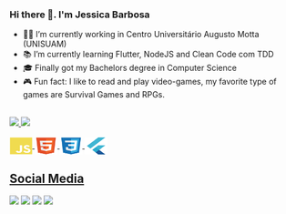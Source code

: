 ### Hi there 👋. I'm Jessica Barbosa

- 👩‍💻 I’m currently working in Centro Universitário Augusto Motta (UNISUAM)
- 📚 I’m currently learning Flutter, NodeJS and Clean Code com TDD
- 🎓 Finally got my Bachelors degree in Computer Science
- 🎮 Fun fact: I like to read and play video-games, my favorite type of games are Survival Games and RPGs.

<br>
<div>
  <a href="https://github.com/JessicaLBarbosa">
  <img height="180em" src="https://github-readme-stats.vercel.app/api?username=JessicaLBarbosa&show_icons=true&theme=aura&include_all_commits=true&count_private=true"/>
  <img height="180em" src="https://github-readme-stats.vercel.app/api/top-langs/?username=JessicaLBarbosa&layout=compact&langs_count=10&theme=aura"/>
</div>
  
<div style="display: inline_block"><br>
  <img align="center" alt="JessicaLBarbosa-Js" height="30" width="40" src="https://raw.githubusercontent.com/devicons/devicon/master/icons/javascript/javascript-plain.svg">
  <img align="center" alt="JessicaLBarbosa-HTML" height="30" width="40" src="https://raw.githubusercontent.com/devicons/devicon/master/icons/html5/html5-original.svg">
  <img align="center" alt="JessicaLBarbosa-CSS" height="30" width="40" src="https://raw.githubusercontent.com/devicons/devicon/master/icons/css3/css3-original.svg">
  <img align="center" alt="JessicaLBarbosa-Flutter" height="30" width="40" src="https://raw.githubusercontent.com/devicons/devicon/master/icons/flutter/flutter-original.svg">
</div>

## Social Media
<div>
  <a href="https://www.instagram.com/jess.lessa/" target="_blank"><img src="https://img.shields.io/badge/-Instagram-%23E4405F?style=for-the-badge&logo=instagram&logoColor=white" target="_blank"></a>
 	<a href="https://twitter.com/JessicaLessaBa1" target="_blank"><img src="https://img.shields.io/badge/Twitter-9146FF?style=for-the-badge&logo=twitter&logoColor=white" target="_blank"></a>
   <a href = "mailto:lbarbosa.jessica@gmail.com"><img src="https://img.shields.io/badge/-Gmail-%23333?style=for-the-badge&logo=gmail&logoColor=white" target="_blank"></a>
  <a href="https://www.linkedin.com/in/jessicalessabarbosa/" target="_blank"><img src="https://img.shields.io/badge/-LinkedIn-%230077B5?style=for-the-badge&logo=linkedin&logoColor=white" target="_blank"></a> 

  
</div>


<!--
**JessicaLBarbosa/JessicaLBarbosa** is a ✨ _special_ ✨ repository because its `README.md` (this file) appears on your GitHub profile.

Here are some ideas to get you started:

- 🔭 I’m currently working on ...
- 🌱 I’m currently learning ...
- 👯 I’m looking to collaborate on ...
- 🤔 I’m looking for help with ...
- 💬 Ask me about ...
- 📫 How to reach me: ...
- 😄 Pronouns: ...
- ⚡ Fun fact: ...
-->
